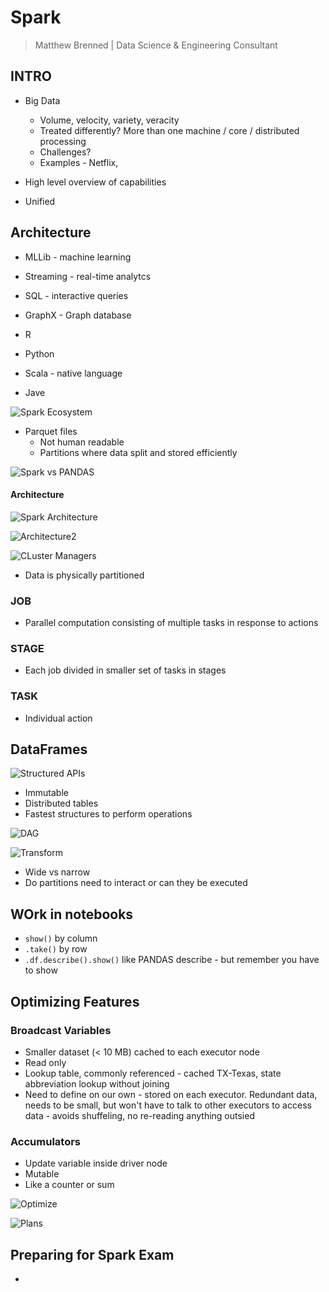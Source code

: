 # Spark

> Matthew Brenned | Data Science & Engineering Consultant

## INTRO

- Big Data
  - Volume, velocity, variety, veracity
  - Treated differently? More than one machine / core / distributed processing
  - Challenges?
  - Examples - Netflix, 
- High level overview of capabilities

- Unified

## Architecture

- MLLib - machine learning
- Streaming - real-time analytcs
- SQL - interactive queries
- GraphX - Graph database

- R
- Python
- Scala - native language
- Jave

![Spark Ecosystem](ecosystem.png)

- Parquet files
  - Not human readable
  - Partitions where data split and stored efficiently


![Spark vs PANDAS](spark_pandas.png)
#### Architecture

![Spark Architecture](architecture.png)

![Architecture2](architecture2.png)

![CLuster Managers](cluster_managers.png)


- Data is physically partitioned

### JOB

- Parallel computation consisting of multiple tasks in response to actions
### STAGE

- Each job divided in smaller set of tasks in stages
### TASK

- Individual action
## DataFrames

![Structured APIs](apis.png)

- Immutable
- Distributed tables
- Fastest structures to perform operations

![DAG](dag.png)

![Transform](transform_act.png)

- Wide vs narrow
- Do partitions need to interact or can they be executed

## WOrk in notebooks

- `show()` by column
- `.take()` by row
- `.df.describe().show()` like PANDAS describe - but remember you have to show
## Optimizing Features

### Broadcast Variables

- Smaller dataset (< 10 MB) cached to each executor node
- Read only
- Lookup table, commonly referenced - cached TX-Texas, state abbreviation lookup without joining
- Need to define on our own - stored on each executor. Redundant data, needs to be small, but won't have to talk to other executors to access data - avoids shuffeling, no re-reading anything outsied

### Accumulators

- Update variable inside driver node
- Mutable
- Like a counter or sum

![Optimize](optimize.png)

![Plans](physical_plans.png)




## Preparing for Spark Exam

- 
